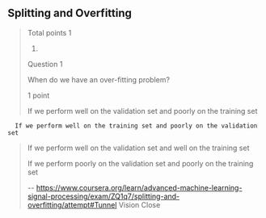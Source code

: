 ## Splitting and Overfitting
> 
> Total points 1
> 
> 1.
> 
> Question 1
> 
> When do we have an over-fitting problem?
> 
> 1 point
> 
>  If we perform well on the validation set and poorly on the training set 
> 

      If we perform well on the training set and poorly on the validation set 
> 
>  If we perform well on the validation set and well on the training set 
> 
>  If we perform poorly on the validation set and poorly on the training set
>
> -- https://www.coursera.org/learn/advanced-machine-learning-signal-processing/exam/ZQ1q7/splitting-and-overfitting/attempt#Tunnel Vision Close
